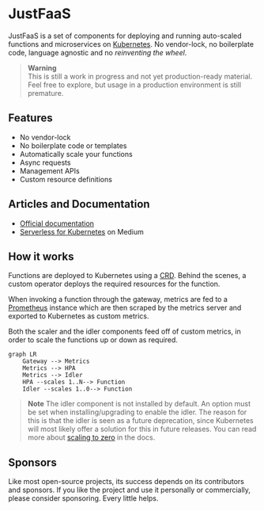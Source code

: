 # JustFaaS

JustFaaS is a set of components for deploying and running auto-scaled functions and microservices on [Kubernetes](https://kubernetes.io/). No vendor-lock, no boilerplate code, language agnostic and no *reinventing the wheel*. 

> **Warning**<br/>
> This is still a work in progress and not yet production-ready material. Feel free to explore, but usage in a production environment is still premature.

## Features

- No vendor-lock
- No boilerplate code or templates
- Automatically scale your functions
- Async requests
- Management APIs
- Custom resource definitions

## Articles and Documentation

- [Official documentation](https://docs.justfaas.com/)
- [Serverless for Kubernetes](https://medium.com/@goncalo-a-oliveira/serverless-for-kubernetes-f8f7d9ad7edd) on Medium

## How it works

Functions are deployed to Kubernetes using a [CRD](https://kubernetes.io/docs/tasks/extend-kubernetes/custom-resources/custom-resource-definitions/). Behind the scenes, a custom operator deploys the required resources for the function.

When invoking a function through the gateway, metrics are fed to a [Prometheus](https://prometheus.io/docs/introduction/overview/) instance which are then scraped by the metrics server and exported to Kubernetes as custom metrics.

Both the scaler and the idler components feed off of custom metrics, in order to scale the functions up or down as required.

```mermaid
graph LR
    Gateway --> Metrics
    Metrics --> HPA
    Metrics --> Idler
    HPA --scales 1..N--> Function
    Idler --scales 1..0--> Function
```

> **Note**
> The idler component is not installed by default. An option must be set when installing/upgrading to enable the idler. The reason for this is that the idler is seen as a future deprecation, since Kubernetes will most likely offer a solution for this in future releases. You can read more about [scaling to zero](https://docs.justfaas.com/reference/scale-to-zero/) in the docs.

## Sponsors

Like most open-source projects, its success depends on its contributors and sponsors. If you like the project and use it personally or commercially, please consider sponsoring. Every little helps.

